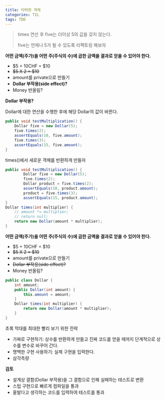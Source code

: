 ```yaml
---
title: 타락한 객체
categories: TIL
tags: TDD
---
```


>times 연산 후 five는 더이상 5의 값을 갖지 않는다.
>
>five는 언제나 5가 될 수 있도록 리팩토링 해보자



**어떤 금액(주가)을 어떤 주(주식의 수)에 곱한 금액을 결과로 얻을 수 있어야 한다.**

* $5 + 10CHF = $10
* ~~$5 X 2 = $10~~
* amount를 private으로 만들기
* **Dollar 부작용(side effect)?**
* Money 반올림?



**Dollar 부작용?**

Dollar에 대한 연산을 수행한 후에 해당 Dollar의 값이 바뀐다. 

```java
public void testMultiplication() {
    Dollar five = new Dollar(5);
    five.times(2);
    assertEquals(10, five.amount);
    five.times(3);
    assertEquals(15, five.amount);
}
```

times()에서 새로운 객체를 반환하게 만들자

```java
public void testMultiplication() {
        Dollar five = new Dollar(5);
        five.times(2);
        Dollar product = five.times(2);
        assertEquals(10, product.amount);
        product = five.times(3);
        assertEquals(15, product.amount);
}
Dollar times(int multiplier) {
    // amount *= multiplier;
    // return null;
    return new Dollar(amount * multiplier);
}
```



**어떤 금액(주가)을 어떤 주(주식의 수)에 곱한 금액을 결과로 얻을 수 있어야 한다.**

* $5 + 10CHF = $10
* ~~$5 X 2 = $10~~
* amount를 private으로 만들기
* ~~Dollar 부작용(side effect)?~~
* Money 반올림?

```java
public class Dollar {
    int amount;
    public Dollar(int amount) {
        this.amount = amount;
    }
    Dollar times(int multiplier) {
        return new Dollar(amount * multiplier);
    }
}
```



초록 막대를 최대한 빨리 보기 위한 전략

* 가짜로 구현하기: 상수를 반환하게 만들고 진짜 코드를 얻을 때까지 단계적으로 상수를 변수로 바꾸어 간다.
* 명백한 구현 사용하기: 실제 구현을 입력한다.
* 삼각측량



**검토**

* 설계상 결함(Dollar 부작용)을 그 결함으로 인해 실패하는 테스트로 변환
* 스텁 구현으로 빠르게 컴파일을 통과
* 올발다고 생각하는 코드를 입력하여 테스트를 통과